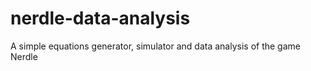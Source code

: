 # nerdle-data-analysis
A simple equations generator, simulator and data analysis of the game Nerdle
